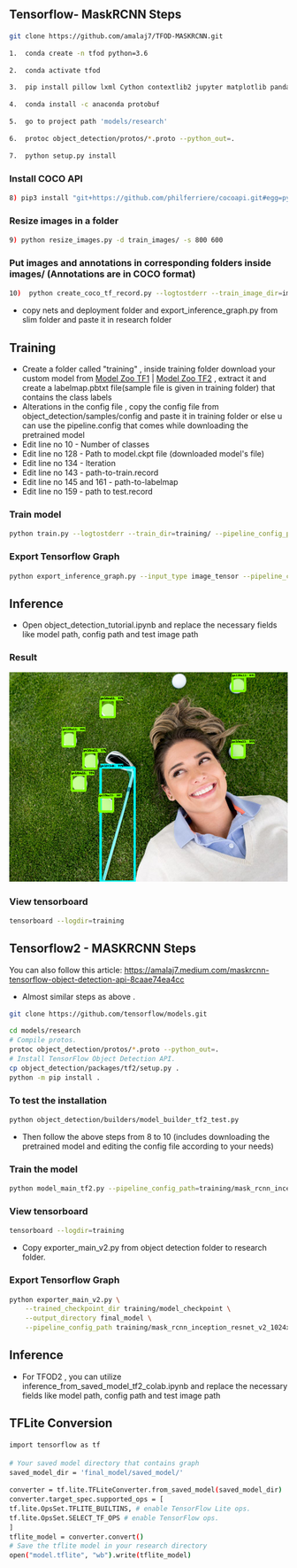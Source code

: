 Tensorflow- MaskRCNN Steps
----------------------------------------

```bash
git clone https://github.com/amalaj7/TFOD-MASKRCNN.git
```

```bash
1.  conda create -n tfod python=3.6   
```
```bash
2.  conda activate tfod  
```
```bash
3.  pip install pillow lxml Cython contextlib2 jupyter matplotlib pandas opencv-python tensorflow==1.15.0 (for GPU- tensorflow-gpu)
```
```bash
4.  conda install -c anaconda protobuf   
```
```bash
5.  go to project path 'models/research'
```
```bash
6.  protoc object_detection/protos/*.proto --python_out=.  
```
```bash
7.  python setup.py install
```

### Install COCO API
```bash
8) pip3 install "git+https://github.com/philferriere/cocoapi.git#egg=pycocotools&subdirectory=PythonAPI"
```

### Resize images in a folder
```bash
9) python resize_images.py -d train_images/ -s 800 600
```

### Put images and annotations in corresponding folders inside images/ (Annotations are in COCO format)
```bash
10)  python create_coco_tf_record.py --logtostderr --train_image_dir=images/train_images --test_image_dir=images/test_images --train_annotations_file=coco_annotations/train.json --test_annotations_file=coco_annotations/test.json --include_masks=True --output_dir=./
```

* copy nets and deployment folder and export_inference_graph.py from slim folder and paste it in research folder 

Training
-----------------------------------------------------
* Create a folder called "training" , inside training folder download your custom model from [Model Zoo TF1](https://github.com/tensorflow/models/blob/master/research/object_detection/g3doc/tf1_detection_zoo.md) | [Model Zoo TF2](https://github.com/tensorflow/models/blob/master/research/object_detection/g3doc/tf2_detection_zoo.md) , extract it and create a labelmap.pbtxt file(sample file is given in training folder) that contains the class labels
* Alterations in the config file , copy the config file from object_detection/samples/config and paste it in training folder or else u can use the pipeline.config that comes while downloading the pretrained model 
* Edit line no 10 - Number of classes
* Edit line no 128 - Path to model.ckpt file (downloaded model's file)
* Edit line no 134 - Iteration
* Edit line no 143 - path-to-train.record
* Edit line no 145 and 161 - path-to-labelmap
* Edit line no 159 - path to test.record

### Train model 
```bash
python train.py --logtostderr --train_dir=training/ --pipeline_config_path=training/mask_rcnn_resnet50_atrous_coco.config
```

### Export Tensorflow Graph
```bash
python export_inference_graph.py --input_type image_tensor --pipeline_config_path training/mask_rcnn_resnet50_atrous_coco.config --trained_checkpoint_prefix training/model.ckpt-10000 --output_directory my_model_mask
```

## Inference 
- Open object_detection_tutorial.ipynb and replace the necessary fields like model path, config path and test image path 

### Result
![Segmented Result](models/research/result2.png?raw=true "Title")

### View tensorboard
```bash
tensorboard --logdir=training
```

Tensorflow2 - MASKRCNN Steps
------------------------------------------

You can also follow this article: https://amalaj7.medium.com/maskrcnn-tensorflow-object-detection-api-8caae74ea4cc

- Almost similar steps as above .

```bash
git clone https://github.com/tensorflow/models.git
```

```bash
cd models/research
# Compile protos.
protoc object_detection/protos/*.proto --python_out=.
# Install TensorFlow Object Detection API.
cp object_detection/packages/tf2/setup.py .
python -m pip install .
```

### To test the installation
```bash
python object_detection/builders/model_builder_tf2_test.py
```

- Then follow the above steps from 8 to 10 (includes downloading the pretrained model and editing the config file according to your needs)

### Train the model
```bash
python model_main_tf2.py --pipeline_config_path=training/mask_rcnn_inception_resnet_v2_1024x1024_coco17_gpu-8.config --model_dir=training --alsologtostderr

```

### View tensorboard
```bash
tensorboard --logdir=training
```

- Copy exporter_main_v2.py from object detection folder to research folder.

### Export Tensorflow Graph
```bash
python exporter_main_v2.py \
    --trained_checkpoint_dir training/model_checkpoint \
    --output_directory final_model \
    --pipeline_config_path training/mask_rcnn_inception_resnet_v2_1024x1024_coco17_gpu-8.config
```

## Inference 
- For TFOD2 , you can utilize inference_from_saved_model_tf2_colab.ipynb and replace the necessary fields like model path, config path and test image path 

## TFLite Conversion
```bash
import tensorflow as tf

# Your saved model directory that contains graph
saved_model_dir = 'final_model/saved_model/'
```

```bash
converter = tf.lite.TFLiteConverter.from_saved_model(saved_model_dir)
converter.target_spec.supported_ops = [
tf.lite.OpsSet.TFLITE_BUILTINS, # enable TensorFlow Lite ops.
tf.lite.OpsSet.SELECT_TF_OPS # enable TensorFlow ops.
]
tflite_model = converter.convert()
# Save the tflite model in your research directory 
open("model.tflite", "wb").write(tflite_model)
```
